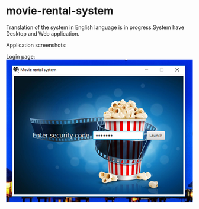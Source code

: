 # movie-rental-system
Translation of the system in English language is in progress.System have Desktop and Web application.

Application screenshots:

Login page:
<img src="https://raw.githubusercontent.com/kovacevic-marko/Movie-Rental-System/master/Screenshots/DesktopLogin.png" />
